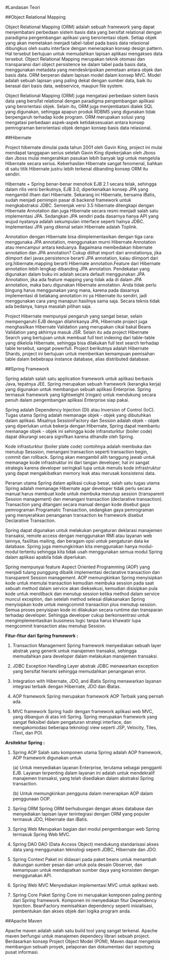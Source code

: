 #Landasan Teori

##Object Relational Mapping

Object Relational Mapping (ORM) adalah sebuah framework yang dapat menjembatani perbedaan sistem basis data yang bersifat relational dengan paradigma pengembangan aplikasi yang berorientasi objek. Setiap objek yang akan memetakan menjadi tabel-tabel pada basis data relasional dibungkus oleh suatu interface dengan menerapkan konsep design pattern. Hal tersebut bertujuan untuk memudahkan lapisan aplikasi mengakses data tersebut. Object Relational Mapping merupakan teknik otomasi dan transparansi dari object persistence ke dalam tabel pada basis data, menggunakan metadata yang mendeskripsikan pemetaan antara objek dan basis data. ORM berperan dalam lapisan model dalam konsep MVC. Model adalah sebuah lapisan yang paling dekat dengan sumber data, baik itu berasal dari basis data, webservice, maupun file system.

Object Relational Mapping (ORM) juga mengatasi perbedaan sistem basis data yang bersifat relational dengan paradigma pengembangan aplikasi yang berorientasi objek. Selain itu, ORM juga menjembatani dialek SQL yang digunakan, sehingga apapun produk RDBMS yang digunakan tidak berpengaruh terhadap kode program. ORM merupakan solusi yang mengatasi perbedaan aspek-aspek ketidaksesuaian antara konsep pemrograman berorientasi objek dengan konsep basis data relasional.

##Hibernate

Project hibernate dimulai pada tahun 2001 oleh Gavin King, project ini mulai mendapat tanggapan serius setelah Gavin King dipekerjakan oleh Jboss dan Jboss mulai mengerahkan pasukan lebih banyak lagi untuk mengelola Hibernate secara serius. Keberhasilan Hibernate sangat fenomenal, bahkan di satu titik Hibernate justru lebih terkenal dibanding konsep ORM itu sendiri.

Hibernate + Spring benar-benar menohok EJB 2.1 secara telak, sehingga dalam rilis versi berikutnya, EJB 3.0, diperkenalkan konsep JPA yang mengambil ilham dari Hibernate. Sekarang ini Hibernate, bersama iBatis, sudah menjadi pemimpin pasar di backend framework untuk mengkabstraksi JDBC. Semenjak versi 3.5 hibernate dilengkapi dengan Hibernate Annotation dan juga Hibernate secara resmi menjadi salah satu implementasi JPA. Sedangkan JPA sendiri pada dasarnya hanya API yang wujud nyatanya adalah sekumpulan interface seperti halnya JDBC. Implementasi JPA yang dikenal selain Hibernate adalah Toplink.

Annotation dengan Hibernate bisa diimplementasikan dengan tiga cara: menggunaka JPA annotation, menggunakan murni Hibernate Annotation atau mencampur antara keduanya. Bagaimana membedakan hibernate annotation dan JPA annotation? Cukup dilihat import dari annotationya, jika diimport dari javax.persistence berarti JPA annotation, kalau diimport dari org.hibernate.mapping berarti Hibernate annotation.Feature dari Hibernate annotation lebih lengkap dibanding JPA annotation. Pendekatan yang digunakan dalam buku ini adalah secara default menggunakan JPA Annotation, jika ada feature mapping yang tidak ada di dalam JPA annotation, maka baru digunakan Hibernate annotation. Anda tidak perlu bingung harus menggunakan yang mana, karena pada dasarnya implementasi di belakang annotation ini ya Hibernate itu sendiri, jadi menggunakan cara yang manapun
hasilnya sama saja. Secara teknis tidak ada bedanya, hanya masalah pilihan saja.

Project Hibernate mempunyai pengaruh yang sangat besar, selain mempengaruhi EJB dengan dilahirkanya JPA, Hibernate project juga menghasilkan Hibernate Validation yang merupakan cikal bakal Beans Validation yang akhirnya masuk JSR. Selain itu ada project Hibernate Search yang bertujuan untuk membuat full text indexing dari table-table yang dikelola Hibernate, sehingga bisa dilakukan full text search terhadap table tersebut, sangat powerfull. Project berikutnya adalah Hibernate Shards, project ini bertujuan untuk memberikan kemampuan
pemisahan table dalam bebebrapa instance database, alias distributed database.

##Spring Framework

Spring adalah salah satu application framework untuk aplikasi berbasis Java, tepatnya JEE. Spring merupakan sebuah framework (kerangka kerja) yang digunakan untuk membangun sebuah aplikasi Enterprise. Spring termasuk framework yang lightweight (ringan) untuk mendukung secara penuh dalam pengembangan aplikasi Enterprise siap pakai.

Spring adalah Dependency Injection (DI) atau Inversion of Control (IoC). Tugas utama Spring adalah memanage objek - objek yang dibutuhkan dalam aplikasi. Misalnya SessionFactory dan Session adalah objek - objek yang diperlukan untuk bekerja dengan Hibernate, Spring dapat membantu memanage objek - objek ini sehingga kode infransturktur (boiler code) dapat dikurangi secara signifkan karena dihandle oleh Spring.

Kode infrasturktur (boiler plate code) contohnya adalah membuka dan menutup Sesssion, menangani transaction seperti transaction begin, commit dan rollback. Spring akan mengambil alih tanggung jawab untuk memanage kode infrastruktur ini dari tangan developer, hal ini sangat strategis karena developer seringkali lupa untuk menulis kode infrastruktur yang dapat mengakibatkan memory leak atau merusak konsistensi data.

Peranan utama Spring dalam aplikasi cukup besar, salah satu tugas utama Spring adalah memanage Hibernate agar developer tidak perlu secara manual harus membuat kode untuk membuka menutup session (transparent Session management) dan menangani transaction (declarative transaction). Transaction yang ditangani secara manual dengan kode disebut gaya pemrograman Programatic Transaction, sedangkan gaya pemrograman yang menyerahkan penanganan transaction ke framework disebut Declarative Transaction.

Spring dapat digunakan untuk melakukan pengaturan deklarasi manajemen transaksi, remote access dengan menggunakan RMI atau layanan web lainnya, fasilitas mailing, dan beragam opsi untuk pengaturan data ke database. Spring juga memungkinkan kita menggunakan hanya modul-modul tertentu sehingga kita tidak usah menggunakan semua modul Spring dalam aplikasi apabila tidak diperlukan.

Spring mempunyai feature Aspect Oriented Programming (AOP) yang menjadi tulang punggung dibalik implementasi declarative transaction dan transparent Session management. AOP memungkinkan Spring menyisipkan kode untuk memulai transaction kemudian membuka session pada saat sebuah method dalam service akan dieksekusi, kemudian disisipkan pula kode untuk merollback dan menutup session ketika method dalam service muncul exception, dan setelah method selesai dilaksanakan Spring menyisipkan kode untuk mengcommit transaction plus menutup session. Semua proses penyisipan kode ini dilakukan secara runtime dan transparan terhadap developer. Sehingga developer cukup berkonsentrasi untuk mengimplementasikan bussiness logic tanpa harus khawatir lupa mengcommit transaction atau menutup Session.

**Fitur-fitur dari Spring framework :**

1. Transaction Management
  Spring framework menyediakan sebuah layer abstrak yang generik untuk manajemen transaksi, sehingga memudahkan para developer dalam melakukan manajemen transaksi.

2. JDBC Exception Handling
  Layer abstrak JDBC menawarkan exception yang bersifat hierarki sehingga memudahkan penanganan error.

3. Integration with Hibernate, JDO, and iBatis
  Spring menawarkan layanan integrasi terbaik dengan Hibernate, JDO dan iBatas.

4. AOP framework
  Spring merupakan framework AOP Terbaik yang pernah ada.

5. MVC framework
  Spring hadir dengan framework aplikasi web MVC, yang dibangun di atas inti Spring. Spring merupakan framework yang sangat fleksibel dalam pengaturan strategi interface, dan mengakomodasi beberapa teknologi view seperti JSP, Velocity, Tiles, iText, dan POI.

**Arsitektur Spring :**

1. Spring AOP
  Salah satu komponen utama Spring adalah AOP framework, AOP framework digunakan untuk

    (a) Untuk menyediakan layanan Enterprise, terutama sebagai pengganti EJB. Layanan terpenting dalam layanan            ini adalah untuk mendekralif manajemen transaksi, yang telah disediakan dalam abstraksi Spring  transaction.

    (b) Untuk memungkinkan pengguna dalam menerapkan AOP dalam penggunaan OOP.

2. Spring ORM
  Spring ORM berhubungan dengan akses database dan menyediakan lapisan layer terintegrasi dengan ORM yang populer termasuk JDO, Hibernate dan iBatis.

3. Spring Web
  Merupakan bagian dari modul pengembangan web Spring termasuk Spring Web MVC.

4. Spring DAO
  DAO (Data Access Object) mendukung standarisasi akses data yang menggunakan teknologi seperti JDBC, Hibernate dan JDO.

5. Spring Context
  Paket ini didasari pada paket beans untuk menambah dukungan sumber pesan dan untuk pola desain Observer, dan kemampuan untuk mendapatkan sumber daya yang konsisten dengan menggunakan API.

6. Spring Web MVC
  Menyediakan implementasi MVC untuk aplikasi web.

7. Spring Core
  Paket Spring Core ini merupakan komponen paling penting dari Spring framework. Komponen ini menyediakan fitur Dependency Injection. BeanFactory memisahkan dependency seperti inisialisasi, pembentukan dan akses objek dari logika program anda.

##Apache Maven

Apache maven adalah salah satu build tool yang sangat terkenal. Apache maven berfungsi untuk manajemen dependecy librari sebuah project. Berdasarkan konsep Project Object Model (POM), Maven dapat mengelola membangun sebuah proyek, pelaporan dan dokumentasi dari sepotong pusat informasi.